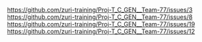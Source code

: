 https://github.com/zuri-training/Proj-T_C_GEN__Team-77/issues/3
https://github.com/zuri-training/Proj-T_C_GEN__Team-77/issues/8
https://github.com/zuri-training/Proj-T_C_GEN__Team-77/issues/19
https://github.com/zuri-training/Proj-T_C_GEN__Team-77/issues/12
